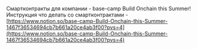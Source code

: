 Смартконтракты для компании - base-camp Build Onchain this Summer!
<br>
Инструкция что делать со смартконтрактами - [https://www.notion.so/base-camp-Build-Onchain-this-Summer-1467f36534694cb7b661a20ce4ab3f00?pvs=4](https://www.notion.so/base-camp-Build-Onchain-this-Summer-1467f36534694cb7b661a20ce4ab3f00?pvs=4)
